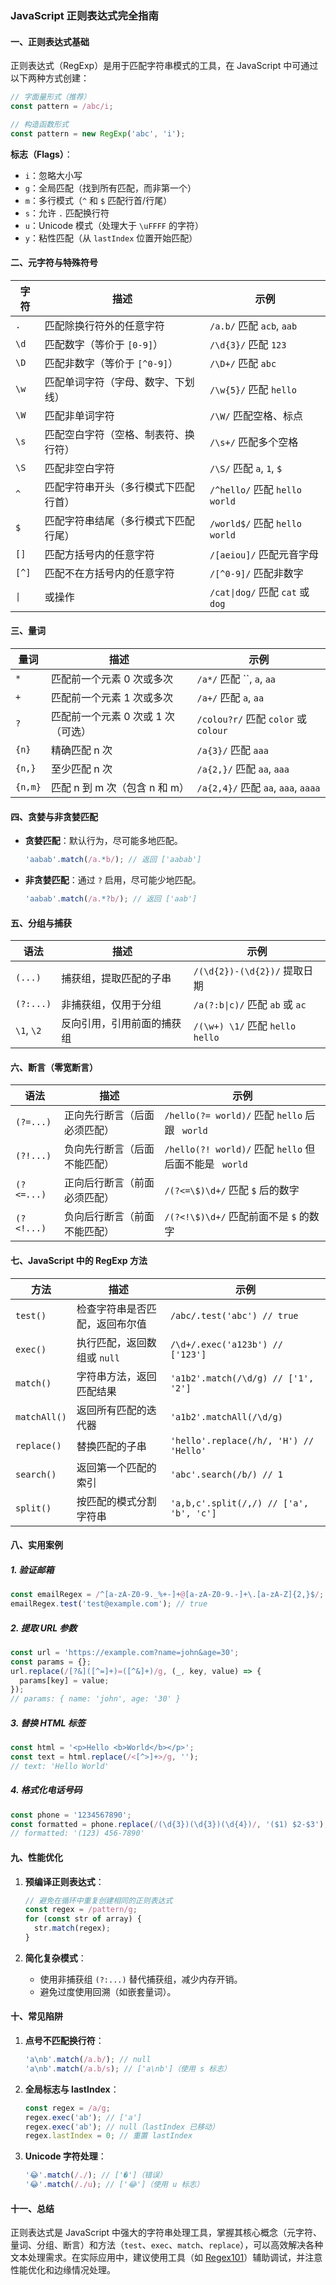 ### JavaScript 正则表达式完全指南


#### **一、正则表达式基础**
正则表达式（RegExp）是用于匹配字符串模式的工具，在 JavaScript 中可通过以下两种方式创建：

```javascript
// 字面量形式（推荐）
const pattern = /abc/i;

// 构造函数形式
const pattern = new RegExp('abc', 'i');
```

**标志（Flags）**：  
- `i`：忽略大小写  
- `g`：全局匹配（找到所有匹配，而非第一个）  
- `m`：多行模式（`^` 和 `$` 匹配行首/行尾）  
- `s`：允许 `.` 匹配换行符  
- `u`：Unicode 模式（处理大于 `\uFFFF` 的字符）  
- `y`：粘性匹配（从 `lastIndex` 位置开始匹配）


#### **二、元字符与特殊符号**
| **字符** | **描述** | **示例** |
|----------|----------|----------|
| `.`      | 匹配除换行符外的任意字符 | `/a.b/` 匹配 `acb`, `aab` |
| `\d`     | 匹配数字（等价于 `[0-9]`） | `/\d{3}/` 匹配 `123` |
| `\D`     | 匹配非数字（等价于 `[^0-9]`） | `/\D+/` 匹配 `abc` |
| `\w`     | 匹配单词字符（字母、数字、下划线） | `/\w{5}/` 匹配 `hello` |
| `\W`     | 匹配非单词字符 | `/\W/` 匹配空格、标点 |
| `\s`     | 匹配空白字符（空格、制表符、换行符） | `/\s+/` 匹配多个空格 |
| `\S`     | 匹配非空白字符 | `/\S/` 匹配 `a`, `1`, `$` |
| `^`      | 匹配字符串开头（多行模式下匹配行首） | `/^hello/` 匹配 `hello world` |
| `$`      | 匹配字符串结尾（多行模式下匹配行尾） | `/world$/` 匹配 `hello world` |
| `[]`     | 匹配方括号内的任意字符 | `/[aeiou]/` 匹配元音字母 |
| `[^]`    | 匹配不在方括号内的任意字符 | `/[^0-9]/` 匹配非数字 |
| `\|`     | 或操作 | `/cat\|dog/` 匹配 `cat` 或 `dog` |


#### **三、量词**
| **量词** | **描述** | **示例** |
|----------|----------|----------|
| `*`      | 匹配前一个元素 0 次或多次 | `/a*/` 匹配 ``, `a`, `aa` |
| `+`      | 匹配前一个元素 1 次或多次 | `/a+/` 匹配 `a`, `aa` |
| `?`      | 匹配前一个元素 0 次或 1 次（可选） | `/colou?r/` 匹配 `color` 或 `colour` |
| `{n}`    | 精确匹配 n 次 | `/a{3}/` 匹配 `aaa` |
| `{n,}`   | 至少匹配 n 次 | `/a{2,}/` 匹配 `aa`, `aaa` |
| `{n,m}`  | 匹配 n 到 m 次（包含 n 和 m） | `/a{2,4}/` 匹配 `aa`, `aaa`, `aaaa` |


#### **四、贪婪与非贪婪匹配**
- **贪婪匹配**：默认行为，尽可能多地匹配。  
  ```javascript
  'aabab'.match(/a.*b/); // 返回 ['aabab']
  ```

- **非贪婪匹配**：通过 `?` 启用，尽可能少地匹配。  
  ```javascript
  'aabab'.match(/a.*?b/); // 返回 ['aab']
  ```


#### **五、分组与捕获**
| **语法** | **描述** | **示例** |
|----------|----------|----------|
| `(...)`  | 捕获组，提取匹配的子串 | `/(\d{2})-(\d{2})/` 提取日期 |
| `(?:...)` | 非捕获组，仅用于分组 | `/a(?:b\|c)/` 匹配 `ab` 或 `ac` |
| `\1`, `\2` | 反向引用，引用前面的捕获组 | `/(\w+) \1/` 匹配 `hello hello` |


#### **六、断言（零宽断言）**
| **语法** | **描述** | **示例** |
|----------|----------|----------|
| `(?=...)` | 正向先行断言（后面必须匹配） | `/hello(?= world)/` 匹配 `hello` 后跟 ` world` |
| `(?!...)` | 负向先行断言（后面不能匹配） | `/hello(?! world)/` 匹配 `hello` 但后面不能是 ` world` |
| `(?<=...)` | 正向后行断言（前面必须匹配） | `/(?<=\$)\d+/` 匹配 `$` 后的数字 |
| `(?<!...)` | 负向后行断言（前面不能匹配） | `/(?<!\$)\d+/` 匹配前面不是 `$` 的数字 |


#### **七、JavaScript 中的 RegExp 方法**
| **方法** | **描述** | **示例** |
|----------|----------|----------|
| `test()` | 检查字符串是否匹配，返回布尔值 | `/abc/.test('abc') // true` |
| `exec()` | 执行匹配，返回数组或 `null` | `/\d+/.exec('a123b') // ['123']` |
| `match()` | 字符串方法，返回匹配结果 | `'a1b2'.match(/\d/g) // ['1', '2']` |
| `matchAll()` | 返回所有匹配的迭代器 | `'a1b2'.matchAll(/\d/g)` |
| `replace()` | 替换匹配的子串 | `'hello'.replace(/h/, 'H') // 'Hello'` |
| `search()` | 返回第一个匹配的索引 | `'abc'.search(/b/) // 1` |
| `split()` | 按匹配的模式分割字符串 | `'a,b,c'.split(/,/) // ['a', 'b', 'c']` |


#### **八、实用案例**
##### **1. 验证邮箱**
```javascript
const emailRegex = /^[a-zA-Z0-9._%+-]+@[a-zA-Z0-9.-]+\.[a-zA-Z]{2,}$/;
emailRegex.test('test@example.com'); // true
```

##### **2. 提取 URL 参数**
```javascript
const url = 'https://example.com?name=john&age=30';
const params = {};
url.replace(/[?&]([^=]+)=([^&]+)/g, (_, key, value) => {
  params[key] = value;
});
// params: { name: 'john', age: '30' }
```

##### **3. 替换 HTML 标签**
```javascript
const html = '<p>Hello <b>World</b></p>';
const text = html.replace(/<[^>]+>/g, '');
// text: 'Hello World'
```

##### **4. 格式化电话号码**
```javascript
const phone = '1234567890';
const formatted = phone.replace(/(\d{3})(\d{3})(\d{4})/, '($1) $2-$3');
// formatted: '(123) 456-7890'
```


#### **九、性能优化**
1. **预编译正则表达式**：  
   ```javascript
   // 避免在循环中重复创建相同的正则表达式
   const regex = /pattern/g;
   for (const str of array) {
     str.match(regex);
   }
   ```

2. **简化复杂模式**：  
   - 使用非捕获组 `(?:...)` 替代捕获组，减少内存开销。  
   - 避免过度使用回溯（如嵌套量词）。


#### **十、常见陷阱**
1. **点号不匹配换行符**：  
   ```javascript
   'a\nb'.match(/a.b/); // null
   'a\nb'.match(/a.b/s); // ['a\nb']（使用 s 标志）
   ```

2. **全局标志与 lastIndex**：  
   ```javascript
   const regex = /a/g;
   regex.exec('ab'); // ['a']
   regex.exec('ab'); // null（lastIndex 已移动）
   regex.lastIndex = 0; // 重置 lastIndex
   ```

3. **Unicode 字符处理**：  
   ```javascript
   '😂'.match(/./); // ['�']（错误）
   '😂'.match(/./u); // ['😂']（使用 u 标志）
   ```


#### **十一、总结**
正则表达式是 JavaScript 中强大的字符串处理工具，掌握其核心概念（元字符、量词、分组、断言）和方法（`test`、`exec`、`match`、`replace`），可以高效解决各种文本处理需求。在实际应用中，建议使用工具（如 [Regex101](https://regex101.com)）辅助调试，并注意性能优化和边缘情况处理。